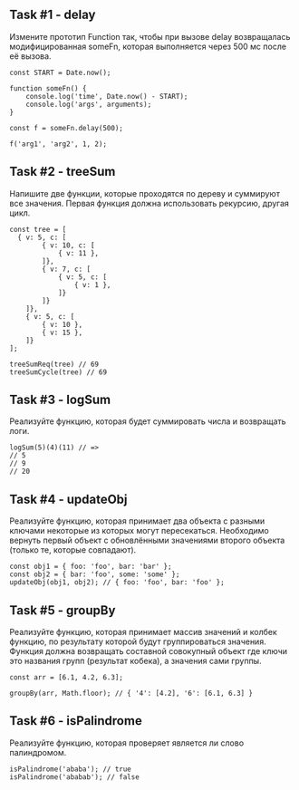 ## Task #1 - delay

Измените прототип Function так, чтобы при вызове delay возвращалась модифицированная someFn, которая выполняется через 500 мс после её вызова.

```
const START = Date.now();

function someFn() {
    console.log('time', Date.now() - START);
    console.log('args', arguments);
}

const f = someFn.delay(500);

f('arg1', 'arg2', 1, 2);
```

## Task #2 - treeSum

Напишите две функции, которые проходятся по дереву и суммируют все значения. Первая функция должна использовать рекурсию, другая цикл.

```
const tree = [
  { v: 5, c: [
		{ v: 10, c: [
			{ v: 11 },
		]},
		{ v: 7, c: [
			{ v: 5, c: [
				{ v: 1 },
			]}
		]}
	]},
	{ v: 5, c: [
		{ v: 10 },
		{ v: 15 },
	]}
];

treeSumReq(tree) // 69
treeSumCycle(tree) // 69
```

## Task #3 - logSum

Реализуйте функцию, которая будет суммировать числа и возвращать логи.

```
logSum(5)(4)(11) // =>
// 5
// 9
// 20
```

## Task #4 - updateObj

Реализуйте функцию, которая принимает два объекта с разными ключами некоторые из которых могут пересекаться. Необходимо вернуть первый объект с обновлёнными значениями второго объекта (только те, которые совпадают).

```
const obj1 = { foo: 'foo', bar: 'bar' };
const obj2 = { bar: 'foo', some: 'some' };
updateObj(obj1, obj2); // { foo: 'foo', bar: 'foo' };
```

## Task #5 - groupBy

Реализуйте функцию, которая принимает массив значений и колбек функцию, по результату которой будут группироваться значения. Функция должна возвращать составной совокупный объект где ключи это названия групп (результат кобека), а значения сами группы.

```
const arr = [6.1, 4.2, 6.3];

groupBy(arr, Math.floor); // { '4': [4.2], '6': [6.1, 6.3] }
```

## Task #6 - isPalindrome

Реализуйте функцию, которая проверяет является ли слово палиндромом.

```
isPalindrome('ababa'); // true
isPalindrome('ababab'); // false
```


